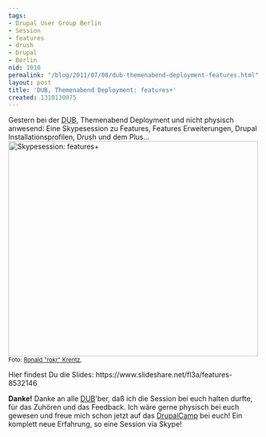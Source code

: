 ```yaml
---
tags:
- Drupal User Group Berlin
- Session
- features
- drush
- Drupal
- Berlin
nid: 1010
permalink: "/blog/2011/07/08/dub-themenabend-deployment-features.html"
layout: post
title: 'DUB, Themenabend Deployment: features+'
created: 1310130075
---
```

<p>Gestern bei der <acronym title="Drupal Usergroup Berlin">DUB</acronym>, Themenabend Deployment und nicht physisch anwesend: Eine Skypesession zu Features, Features Erweiterungen, Drupal Installationsprofilen, Drush und dem Plus... <img alt="Skypesession: features+" height="431" src="/sites/netzaffe.de/files/DSC00090-500px.jpg" width="500"> <small>Foto: <a href="http://rrookkrr.wordpress.com">Ronald "rokr" Krentz</a>, </small></p><!--break-->
<p>Hier findest Du die Slides: https://www.slideshare.net/fl3a/features-8532146</p
<p><strong>Danke!</strong> Danke an alle <a href="http://groups.drupal.org/dub-drupal-usergroup-berlin" title="DUB - Drupal Usergroup Berlin">DUB</a>'ber, daß ich die Session bei euch halten durfte, für das Zuhören und das Feedback. Ich wäre gerne physisch bei euch gewesen und freue mich schon jetzt auf das <a href="http://drupalcity.de/" title="DrupalCamp Berlin">DrupalCamp</a> bei euch! Ein komplett neue Erfahrung, so eine Session via Skype!</p>
